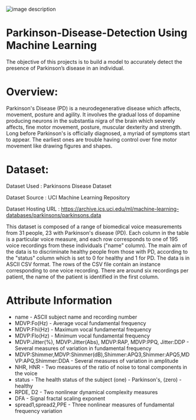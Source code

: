 ![image description]([C:\Users\charl\OneDrive\Desktop\DATA\parkinson_disease_brain.Jpg](https://i0.wp.com/post.medicalnewstoday.com/wp-content/uploads/sites/3/2021/05/GettyImages-685870788_header-1024x575.jpg?w=1155&h=1528))
# Parkinson-Disease-Detection Using Machine Learning
The objective of this projects is to build a model to accurately detect the presence of Parkinson’s disease in an individual.

# Overview:
Parkinson's Disease (PD) is a neurodegenerative disease which affects, movement, posture and agility. It involves the gradual loss of dopamine producing neurons in the substantia nigra of the brain which severely affects, fine motor movement, posture, muscular dexterity and strength. Long before Parkinson's is officially diagnosed, a myriad of symptoms start to appear. The earliest ones are trouble having control over fine motor movement like drawing figures and shapes.

# Dataset:

Dataset Used : Parkinsons Disease Dataset

Dataset Source : UCI Machine Learning Repository

Dataset Hosting URL : https://archive.ics.uci.edu/ml/machine-learning-databases/parkinsons/parkinsons.data

This dataset is composed of a range of biomedical voice measurements from 31 people, 23 with Parkinson's disease (PD). Each column in the table is a particular voice measure, and each row corresponds to one of 195 voice recordings from these individuals ("name" column). The main aim of the data is to discriminate healthy people from those with PD, according to the "status" column which is set to 0 for healthy and 1 for PD. The data is in ASCII CSV format. The rows of the CSV file contain an instance corresponding to one voice recording. There are around six recordings per patient, the name of the patient is identified in the first column.

# Attribute Information
* name - ASCII subject name and recording number
* MDVP:Fo(Hz) - Average vocal fundamental frequency
* MDVP:Fhi(Hz) - Maximum vocal fundamental frequency
* MDVP:Flo(Hz) - Minimum vocal fundamental frequency
* MDVP:Jitter(%), MDVP:Jitter(Abs), MDVP:RAP, MDVP:PPQ, Jitter:DDP - Several measures of variation in fundamental frequency
* MDVP:Shimmer,MDVP:Shimmer(dB),Shimmer:APQ3,Shimmer:APQ5,MDVP:APQ,Shimmer:DDA - Several measures of variation in amplitude
* NHR, HNR - Two measures of the ratio of noise to tonal components in the voice
* status - The health status of the subject (one) - Parkinson's, (zero) - healthy
* RPDE, D2 - Two nonlinear dynamical complexity measures
* DFA - Signal fractal scaling exponent
* spread1,spread2,PPE - Three nonlinear measures of fundamental frequency variation
